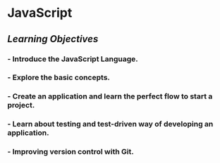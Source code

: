 # JavaScript
## *Learning Objectives*

### - Introduce the JavaScript Language. 
### - Explore the basic concepts.
### - Create an application and learn the perfect flow to start a project.
### - Learn about testing and test-driven way of developing an application.
### - Improving version control with Git.
